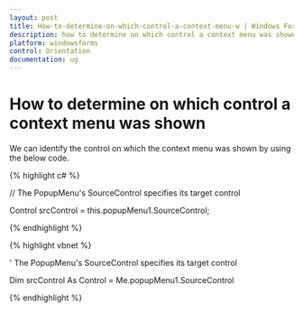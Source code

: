 ```yaml
---
layout: post
title: How-to-determine-on-which-control-a-context-menu-w | Windows Forms | Syncfusion
description: how to determine on which control a context menu was shown
platform: windowsforms
control: Orientation
documentation: ug
---
```


# How to determine on which control a context menu was shown

We can identify the control on which the context menu was shown by using the below code.

{% highlight c# %}



// The PopupMenu's SourceControl specifies its target control

Control srcControl = this.popupMenu1.SourceControl;

{% endhighlight %}

{% highlight vbnet %}



' The PopupMenu's SourceControl specifies its target control 

Dim srcControl As Control = Me.popupMenu1.SourceControl

{% endhighlight %}

